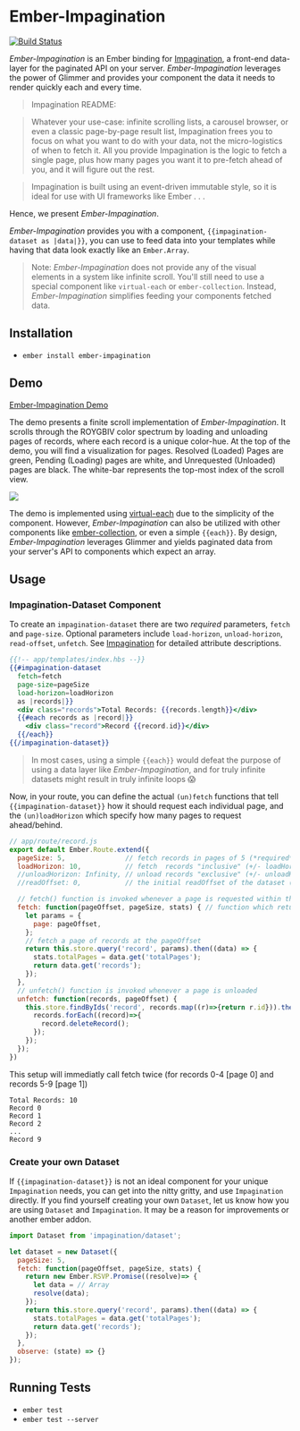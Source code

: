 # Ember-Impagination
[![Build Status](https://travis-ci.org/thefrontside/ember-impagination.svg)](https://travis-ci.org/thefrontside/ember-impagination)

*Ember-Impagination* is an Ember binding for [Impagination](https://github.com/flexyford/impagination), a front-end data-layer for the paginated API on your server. *Ember-Impagination* leverages the power of Glimmer and provides your component the data it needs to render quickly each and every time.
> Impagination README:

> Whatever your use-case: infinite scrolling lists, a carousel browser, or even a classic page-by-page result list, Impagination frees you to focus on what you want to do with your data, not the micro-logistics of when to fetch it. All you provide Impagination is the logic to fetch a single page, plus how many pages you want it to pre-fetch ahead of you, and it will figure out the rest.

> Impagination is built using an event-driven immutable style, so it is ideal for use with UI frameworks like Ember . . .

Hence, we present *Ember-Impagination*.

*Ember-Impagination* provides you with a component, `{{impagination-dataset as |data|}}`, you can use to feed data into your templates while having that data look exactly like an `Ember.Array`.

> Note: *Ember-Impagination* does not provide any of the visual elements in a system like infinite scroll. You'll still need to use a special component like `virtual-each` or `ember-collection`. Instead, *Ember-Impagination* simplifies feeding your components fetched data.

## Installation
* `ember install ember-impagination`

## Demo
[Ember-Impagination Demo](http://thefrontside.github.io/ember-impagination)

The demo presents a finite scroll implementation of *Ember-Impagination*. It scrolls through the ROYGBIV color spectrum by loading and unloading pages of records, where each record is a unique color-hue. At the top of the demo, you will find a visualization for pages. Resolved (Loaded) Pages are green, Pending (Loading) pages are white, and Unrequested (Unloaded) pages are black. The white-bar represents the top-most index of the scroll view.

![](http://g.recordit.co/iltQTaYwSb.gif)

The demo is implemented using [virtual-each](https://github.com/jasonmit/virtual-each) due to the simplicity of the component. However, *Ember-Impagination* can also be utilized with other components like [ember-collection](https://github.com/emberjs/ember-collection), or even a simple `{{each}}`. By design, *Ember-Impagination* leverages Glimmer and yields paginated data from your server's API to components which expect an array.

## Usage

### Impagination-Dataset Component

To create an `impagination-dataset` there are two *required* parameters, `fetch` and `page-size`. Optional parameters include `load-horizon`, `unload-horizon`, `read-offset`, `unfetch`. See [Impagination](https://github.com/flexyford/impagination) for detailed attribute descriptions.

```hbs
{{!-- app/templates/index.hbs --}}
{{#impagination-dataset
  fetch=fetch
  page-size=pageSize
  load-horizon=loadHorizon
  as |records|}}
  <div class="records">Total Records: {{records.length}}</div>
  {{#each records as |record|}}
    <div class="record">Record {{record.id}}</div>
  {{/each}}
{{/impagination-dataset}}
```

> In most cases, using a simple `{{each}}` would defeat the purpose of using a data layer like *Ember-Impagination*, and for truly infinite datasets might result in truly infinite loops :scream:

Now, in your route, you can define the actual `(un)fetch` functions that tell `{{impagination-dataset}}` how it should request each individual page, and the `(un)loadHorizon` which specify how many pages to request ahead/behind.

```javascript
// app/route/record.js
export default Ember.Route.extend({
  pageSize: 5,               // fetch records in pages of 5 (*required*)
  loadHorizon: 10,           // fetch  records "inclusive" (+/- loadHorizon)   of the current readOffset (default: pageSize)
  //unloadHorizon: Infinity, // unload records "exclusive" (+/- unloadHorizon) of the current readOffset (default: Infinity)
  //readOffset: 0,           // the initial readOffset of the dataset (default: 0)

  // fetch() function is invoked whenever a page is requested within the loadHorizon
  fetch: function(pageOffset, pageSize, stats) { // function which returns a "thenable" (*required*)
    let params = {
      page: pageOffset,
    };
    // fetch a page of records at the pageOffset
    return this.store.query('record', params).then((data) => {
      stats.totalPages = data.get('totalPages');
      return data.get('records');
    });
  },
  // unfetch() function is invoked whenever a page is unloaded
  unfetch: function(records, pageOffset) {
    this.store.findByIds('record', records.map((r)=>{return r.id})).then(function (records) {
      records.forEach((record)=>{
        record.deleteRecord();
      });
    });
  });
})
```

This setup will immediatly call fetch twice (for records 0-4 [page 0] and records 5-9 [page 1])
```
Total Records: 10
Record 0
Record 1
Record 2
...
Record 9
```
### Create your own Dataset
If `{{impagination-dataset}}` is not an ideal component for your unique `Impagination` needs, you can get into the nitty gritty, and use `Impagination` directly. If you find yourself creating your own `Dataset`, let us know how you are using `Dataset` and `Impagination`. It may be a reason for improvements or another ember addon.

```js
import Dataset from 'impagination/dataset';

let dataset = new Dataset({
  pageSize: 5,
  fetch: function(pageOffset, pageSize, stats) {
    return new Ember.RSVP.Promise((resolve)=> {
      let data = // Array
      resolve(data);
    });
    return this.store.query('record', params).then((data) => {
      stats.totalPages = data.get('totalPages');
      return data.get('records');
    });
  },
  observe: (state) => {}
});
```

## Running Tests

* `ember test`
* `ember test --server`
